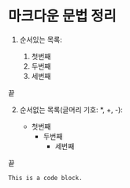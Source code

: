 # 마크다운 문법 정리

1. 순서있는 목록:

    1. 첫번째
    2. 두번째
    3. 세번째

끝

2. 순서없는 목록(글머리 기호: *, +, -):

   * 첫번째
     * 두번째
        * 세번째

끝



    This is a code block.
    

　
     

